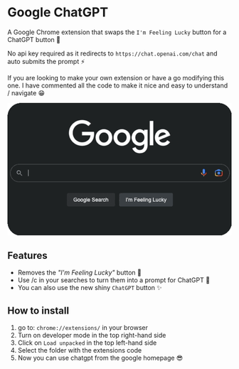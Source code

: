 # Google ChatGPT

A Google Chrome extension that swaps the `I'm Feeling Lucky` button for a ChatGPT button 🤖

No api key required as it redirects to `https://chat.openai.com/chat` and auto submits the prompt ⚡️

If you are looking to make your own extension or have a go modifying this one. I have commented all the code to make it nice and easy to understand / navigate 😁

![Gif showing the new Chatgpt Button on the Google homepage](https://raw.githubusercontent.com/alexleybourne/google-chatgpt/main/readme/chatgpt-button-animation.gif)

## Features

- Removes the _"I'm Feeling Lucky"_ button 🚮
- Use /c in your searches to turn them into a prompt for ChatGPT 🤖
- You can also use the new shiny `ChatGPT` button ✨

## How to install

1. go to: `chrome://extensions/` in your browser
2. Turn on developer mode in the top right-hand side
3. Click on `Load unpacked` in the top left-hand side
4. Select the folder with the extensions code
5. Now you can use chatgpt from the google homepage 😎
